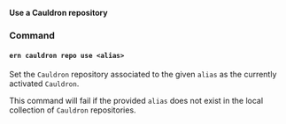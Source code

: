 **Use a Cauldron repository**

### Command

#### `ern cauldron repo use <alias>`

Set the `Cauldron` repository associated to the given `alias` as the currently activated `Cauldron`. 

This command will fail if the provided `alias` does not exist in the local collection of `Cauldron` repositories.